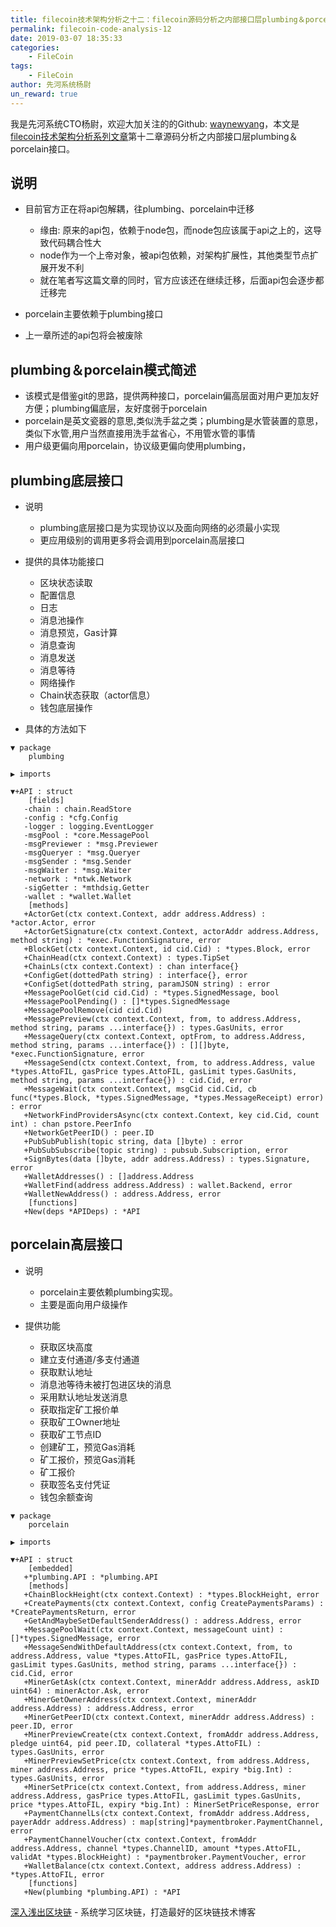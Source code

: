 ```yaml
---
title: filecoin技术架构分析之十二：filecoin源码分析之内部接口层plumbing＆porcelain接口
permalink: filecoin-code-analysis-12
date: 2019-03-07 18:35:33
categories:
    - FileCoin
tags:
    - FileCoin
author: 先河系统杨尉
un_reward: true
---
```


我是先河系统CTO杨尉，欢迎大加关注的的Github: [waynewyang](https://github.com/waynewyang)，本文是[filecoin技术架构分析系列文章](https://learnblockchain.cn/2019/03/11/filecoin-code-analysis-0/)第十二章源码分析之内部接口层plumbing＆porcelain接口。


<!-- more -->

## 说明
- 目前官方正在将api包解耦，往plumbing、porcelain中迁移
    - 缘由: 原来的api包，依赖于node包，而node包应该属于api之上的，这导致代码耦合性大
    - node作为一个上帝对象，被api包依赖，对架构扩展性，其他类型节点扩展开发不利
    - 就在笔者写这篇文章的同时，官方应该还在继续迁移，后面api包会逐步都迁移完

- porcelain主要依赖于plumbing接口

- 上一章所述的api包将会被废除

##  plumbing＆porcelain模式简述
- 该模式是借鉴git的思路，提供两种接口，porcelain偏高层面对用户更加友好方便；plumbing偏底层，友好度弱于porcelain
- porcelain是英文瓷器的意思,类似洗手盆之类；plumbing是水管装置的意思，类似下水管,用户当然直接用洗手盆省心，不用管水管的事情
- 用户级更偏向用porcelain，协议级更偏向使用plumbing，

##  plumbing底层接口
- 说明
    - plumbing底层接口是为实现协议以及面向网络的必须最小实现
    - 更应用级别的调用更多将会调用到porcelain高层接口

- 提供的具体功能接口
    - 区块状态读取
    - 配置信息
    - 日志
    - 消息池操作
    - 消息预览，Gas计算
    - 消息查询
    - 消息发送
    - 消息等待
    - 网络操作
    - Chain状态获取（actor信息）
    - 钱包底层操作

- 具体的方法如下

```
▼ package
    plumbing

▶ imports

▼+API : struct
    [fields]
   -chain : chain.ReadStore
   -config : *cfg.Config
   -logger : logging.EventLogger
   -msgPool : *core.MessagePool
   -msgPreviewer : *msg.Previewer
   -msgQueryer : *msg.Queryer
   -msgSender : *msg.Sender
   -msgWaiter : *msg.Waiter
   -network : *ntwk.Network
   -sigGetter : *mthdsig.Getter
   -wallet : *wallet.Wallet
    [methods]
   +ActorGet(ctx context.Context, addr address.Address) : *actor.Actor, error
   +ActorGetSignature(ctx context.Context, actorAddr address.Address, method string) : *exec.FunctionSignature, error
   +BlockGet(ctx context.Context, id cid.Cid) : *types.Block, error
   +ChainHead(ctx context.Context) : types.TipSet
   +ChainLs(ctx context.Context) : chan interface{}
   +ConfigGet(dottedPath string) : interface{}, error
   +ConfigSet(dottedPath string, paramJSON string) : error
   +MessagePoolGet(cid cid.Cid) : *types.SignedMessage, bool
   +MessagePoolPending() : []*types.SignedMessage
   +MessagePoolRemove(cid cid.Cid)
   +MessagePreview(ctx context.Context, from, to address.Address, method string, params ...interface{}) : types.GasUnits, error
   +MessageQuery(ctx context.Context, optFrom, to address.Address, method string, params ...interface{}) : [][]byte, *exec.FunctionSignature, error
   +MessageSend(ctx context.Context, from, to address.Address, value *types.AttoFIL, gasPrice types.AttoFIL, gasLimit types.GasUnits, method string, params ...interface{}) : cid.Cid, error
   +MessageWait(ctx context.Context, msgCid cid.Cid, cb func(*types.Block, *types.SignedMessage, *types.MessageReceipt) error) : error
   +NetworkFindProvidersAsync(ctx context.Context, key cid.Cid, count int) : chan pstore.PeerInfo
   +NetworkGetPeerID() : peer.ID
   +PubSubPublish(topic string, data []byte) : error
   +PubSubSubscribe(topic string) : pubsub.Subscription, error
   +SignBytes(data []byte, addr address.Address) : types.Signature, error
   +WalletAddresses() : []address.Address
   +WalletFind(address address.Address) : wallet.Backend, error
   +WalletNewAddress() : address.Address, error
    [functions]
   +New(deps *APIDeps) : *API
```

## porcelain高层接口
- 说明
    - porcelain主要依赖plumbing实现。
    - 主要是面向用户级操作

- 提供功能
    - 获取区块高度
    - 建立支付通道/多支付通道
    - 获取默认地址
    - 消息池等待未被打包进区块的消息
    - 采用默认地址发送消息
    - 获取指定矿工报价单
    - 获取矿工Owner地址
    - 获取矿工节点ID
    - 创建矿工，预览Gas消耗
    - 矿工报价，预览Gas消耗
    - 矿工报价
    - 获取签名支付凭证
    - 钱包余额查询

```
▼ package
    porcelain

▶ imports

▼+API : struct
    [embedded]
   +*plumbing.API : *plumbing.API
    [methods]
   +ChainBlockHeight(ctx context.Context) : *types.BlockHeight, error
   +CreatePayments(ctx context.Context, config CreatePaymentsParams) : *CreatePaymentsReturn, error
   +GetAndMaybeSetDefaultSenderAddress() : address.Address, error
   +MessagePoolWait(ctx context.Context, messageCount uint) : []*types.SignedMessage, error
   +MessageSendWithDefaultAddress(ctx context.Context, from, to address.Address, value *types.AttoFIL, gasPrice types.AttoFIL, gasLimit types.GasUnits, method string, params ...interface{}) : cid.Cid, error
   +MinerGetAsk(ctx context.Context, minerAddr address.Address, askID uint64) : minerActor.Ask, error
   +MinerGetOwnerAddress(ctx context.Context, minerAddr address.Address) : address.Address, error
   +MinerGetPeerID(ctx context.Context, minerAddr address.Address) : peer.ID, error
   +MinerPreviewCreate(ctx context.Context, fromAddr address.Address, pledge uint64, pid peer.ID, collateral *types.AttoFIL) : types.GasUnits, error
   +MinerPreviewSetPrice(ctx context.Context, from address.Address, miner address.Address, price *types.AttoFIL, expiry *big.Int) : types.GasUnits, error
   +MinerSetPrice(ctx context.Context, from address.Address, miner address.Address, gasPrice types.AttoFIL, gasLimit types.GasUnits, price *types.AttoFIL, expiry *big.Int) : MinerSetPriceResponse, error
   +PaymentChannelLs(ctx context.Context, fromAddr address.Address, payerAddr address.Address) : map[string]*paymentbroker.PaymentChannel, error
   +PaymentChannelVoucher(ctx context.Context, fromAddr address.Address, channel *types.ChannelID, amount *types.AttoFIL, validAt *types.BlockHeight) : *paymentbroker.PaymentVoucher, error
   +WalletBalance(ctx context.Context, address address.Address) : *types.AttoFIL, error
    [functions]
   +New(plumbing *plumbing.API) : *API
```

[深入浅出区块链](https://learnblockchain.cn/) - 系统学习区块链，打造最好的区块链技术博客
